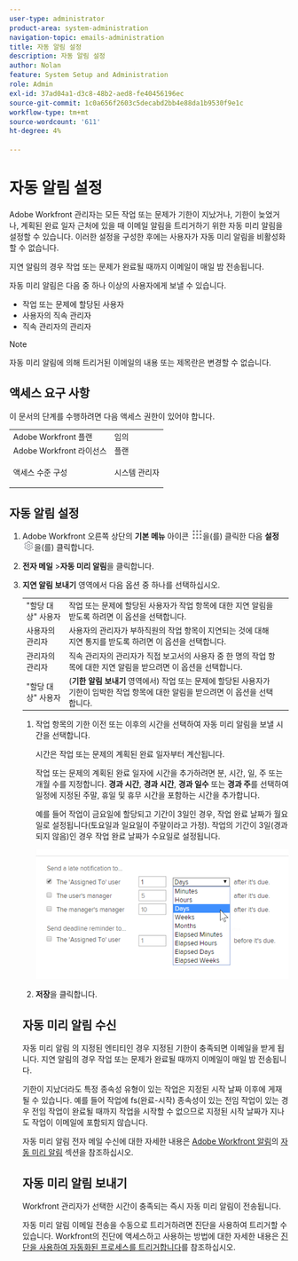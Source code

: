 ```yaml
---
user-type: administrator
product-area: system-administration
navigation-topic: emails-administration
title: 자동 알림 설정
description: 자동 알림 설정
author: Nolan
feature: System Setup and Administration
role: Admin
exl-id: 37ad04a1-d3c8-48b2-aed8-fe40456196ec
source-git-commit: 1c0a656f2603c5decabd2bb4e88da1b9530f9e1c
workflow-type: tm+mt
source-wordcount: '611'
ht-degree: 4%

---
```


# 자동 알림 설정

<!--DON'T DELETE, DRAFT OR HIDE THIS ARTICLE. IT IS LINKED TO THE PRODUCT, THROUGH THE CONTEXT SENSITIVE HELP LINKS.-->

Adobe Workfront 관리자는 모든 작업 또는 문제가 기한이 지났거나, 기한이 늦었거나, 계획된 완료 일자 근처에 있을 때 이메일 알림을 트리거하기 위한 자동 미리 알림을 설정할 수 있습니다. 이러한 설정을 구성한 후에는 사용자가 자동 미리 알림을 비활성화할 수 없습니다.

지연 알림의 경우 작업 또는 문제가 완료될 때까지 이메일이 매일 밤 전송됩니다.

자동 미리 알림은 다음 중 하나 이상의 사용자에게 보낼 수 있습니다.

* 작업 또는 문제에 할당된 사용자
* 사용자의 직속 관리자
* 직속 관리자의 관리자

>[!NOTE]
>
>자동 미리 알림에 의해 트리거된 이메일의 내용 또는 제목란은 변경할 수 없습니다.

## 액세스 요구 사항

이 문서의 단계를 수행하려면 다음 액세스 권한이 있어야 합니다.

<table style="table-layout:auto"> 
 <col> 
 <col> 
 <tbody> 
  <tr> 
   <td role="rowheader">Adobe Workfront 플랜</td> 
   <td>임의</td> 
  </tr> 
  <tr> 
   <td role="rowheader">Adobe Workfront 라이선스</td> 
   <td>플랜</td> 
  </tr> 
  <tr> 
   <td role="rowheader">액세스 수준 구성</td> 
   <td> <p>시스템 관리자</p> </td> 
  </tr> 
 </tbody> 
</table>

## 자동 알림 설정

1. Adobe Workfront 오른쪽 상단의 **기본 메뉴** 아이콘 ![](assets/main-menu-icon.png)을(를) 클릭한 다음 **설정** ![](assets/gear-icon-settings.png)을(를) 클릭합니다.

1. **전자 메일** >**자동 미리 알림**&#x200B;을 클릭합니다.

1. **지연 알림 보내기** 영역에서 다음 옵션 중 하나를 선택하십시오.

   <table>
    <tr>
        <td>"할당 대상" 사용자</td>
        <td>작업 또는 문제에 할당된 사용자가 작업 항목에 대한 지연 알림을 받도록 하려면 이 옵션을 선택합니다.</td>
        <td></td>
    </tr>
    <tr>
        <td>사용자의 관리자</td>
        <td>사용자의 관리자가 부하직원의 작업 항목이 지연되는 것에 대해 지연 통지를 받도록 하려면 이 옵션을 선택합니다.</td>
        <td></td>
    </tr>
    <tr>
        <td>관리자의 관리자</td>
        <td>직속 관리자의 관리자가 직접 보고서의 사용자 중 한 명의 작업 항목에 대한 지연 알림을 받으려면 이 옵션을 선택합니다.</td>
        <td></td>
    </tr>
    <tr>
        <td>"할당 대상" 사용자</td>
        <td>(<b>기한 알림 보내기</b> 영역에서) 작업 또는 문제에 할당된 사용자가 기한이 임박한 작업 항목에 대한 알림을 받으려면 이 옵션을 선택합니다.</td>
        <td></td>
    </tr>
</table>

1. 작업 항목의 기한 이전 또는 이후의 시간을 선택하여 자동 미리 알림을 보낼 시간을 선택합니다.

   시간은 작업 또는 문제의 계획된 완료 일자부터 계산됩니다.

   작업 또는 문제의 계획된 완료 일자에 시간을 추가하려면 분, 시간, 일, 주 또는 개월 수를 지정합니다. **경과 시간**, **경과 시간**, **경과 일수** 또는 **경과 주**&#x200B;를 선택하여 일정에 지정된 주말, 휴일 및 휴무 시간을 포함하는 시간을 추가합니다.

   예를 들어 작업이 금요일에 할당되고 기간이 3일인 경우, 작업 완료 날짜가 월요일로 설정됩니다(토요일과 일요일이 주말이라고 가정). 작업의 기간이 3일(경과되지 않음)인 경우 작업 완료 날짜가 수요일로 설정됩니다.

   ![](assets/time-increments-for-automatic-reminder.png)

1. **저장**&#x200B;을 클릭합니다.

## 자동 미리 알림 수신

자동 미리 알림 의 지정된 엔티티인 경우 지정된 기한이 충족되면 이메일을 받게 됩니다. 지연 알림의 경우 작업 또는 문제가 완료될 때까지 이메일이 매일 밤 전송됩니다.

기한이 지났더라도 특정 종속성 유형이 있는 작업은 지정된 시작 날짜 이후에 게재될 수 있습니다. 예를 들어 작업에 fs(완료-시작) 종속성이 있는 전임 작업이 있는 경우 전임 작업이 완료될 때까지 작업을 시작할 수 없으므로 지정된 시작 날짜가 지나도 작업이 이메일에 포함되지 않습니다.

자동 미리 알림 전자 메일 수신에 대한 자세한 내용은 [Adobe Workfront 알림](../../../workfront-basics/using-notifications/wf-notifications.md)의 [자동 미리 알림](../../../workfront-basics/using-notifications/wf-notifications.md#automatic-reminders) 섹션을 참조하십시오.

## 자동 미리 알림 보내기

Workfront 관리자가 선택한 시간이 충족되는 즉시 자동 미리 알림이 전송됩니다.

자동 미리 알림 이메일 전송을 수동으로 트리거하려면 진단을 사용하여 트리거할 수 있습니다. Workfront의 진단에 액세스하고 사용하는 방법에 대한 자세한 내용은 [진단을 사용하여 자동화된 프로세스를 트리거합니다](../../../administration-and-setup/manage-workfront/run-diagnostics/use-diagnostics-to-trigger-automated-processes.md)를 참조하십시오.
